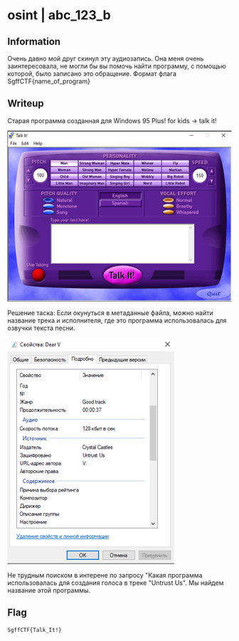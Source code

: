 # osint | abc_123_b

## Information
Очень давно мой друг скинул эту аудиозапись. Она меня очень заинтересовала, не могли бы вы помочь найти программу, с помощью которой, было записано это обращение.
Формат флага SgffCTF{name_of_program}

## Writeup
Старая программа созданная для Windows 95 Plus! for kids -> talk it!

![alt text](img/image.png)

Решение таска: Если окунуться в метаданные файла, можно найти название трека и исполнителя, где это программа использовалась для озвучки текста песни.

![alt text](img/photo.png)
 
Не трудным поиском в интерене по запросу "Какая программа использовалась для создания голоса в треке "Untrust Us". Мы найдем название этой программы.

## Flag
`SgffCTF{Talk_It!}`
